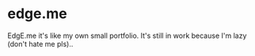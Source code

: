 # edge.me
EdgE.me it's like my own small portfolio. It's still in work because I'm lazy (don't hate me pls)..
